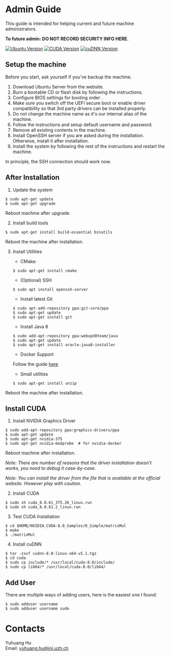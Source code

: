 # Admin Guide

This guide is intended for helping current and future machine administrators.

__To future admin: DO NOT RECORD SECURITY INFO HERE.__

[![Ubuntu Version](https://img.shields.io/badge/Ubuntu%20Server-16.04-yellowgreen.svg)](https://launchpad.net/ubuntu/+mirror/releases.ubuntu.csg.uzh.ch-releases)
[![CUDA Version](https://img.shields.io/badge/CUDA-8.0-blue.svg)](https://developer.nvidia.com/cuda-downloads)
[![cuDNN Version](https://img.shields.io/badge/cuDNN-5.1-blue.svg)](https://developer.nvidia.com/cuda-downloads)

## Setup the machine

Before you start, ask yourself if you've backup the machine.

1. Download Ubuntu Server from the website.
2. Burn a bootable CD or flash disk by following the instructions.
3. Configure BIOS settings for booting order .
4. Make sure you switch off the UEFI secure boot or enable driver compatibility so that 3rd party drivers can be installed properly.
5. Do not change the machine name as it's our internal alias of the machine.
6. Follow the instructions and setup default username and password.
7. Remove all existing contents in the machine. 
8. Install OpenSSH server if you are asked during the installation. Otherwise, install it after installation.
8. Install the system by following the rest of the instructions and restart the machine.

In principle, the SSH connection should work now.

## After Installation

1. Update the system

```
$ sudo apt-get update
$ sudo apt-get upgrade
```

Reboot machine after upgrade.

2. Install build tools

```
$ sudo apt-get install build-essential binutils
```

Reboot the machine after installation.

3. Install Utilities

    + CMake:

    ```
    $ sudo apt-get install cmake
    ```
    + (Optional) SSH

    ```
    $ sudo apt install openssh-server
    ```

    + Install latest Git

    ```
    $ sudo apt-add-repository ppa:git-core/ppa
    $ sudo apt-get update
    $ sudo apt-get install git
    ```

    + Install Java 8

    ```
    $ sudo add-apt-repository ppa:webupd8team/java
    $ sudo apt-get update
    $ sudo apt-get install oracle-java8-installer
    ```
    + Docker Support

    Follow the guide [here](https://docs.docker.com/engine/installation/linux/docker-ce/ubuntu/#install-using-the-repository)

    + Small utilities

    ```
    $ sudo apt-get install unzip
    ```

Reboot the machine after installation.

## Install CUDA

1. Install NVIDIA Graphics Driver

```
$ sudo add-apt-repository ppa:graphics-drivers/ppa
$ sudo apt-get update
$ sudo apt-get nvidia-375
$ sudo apt-get nvidia-modprobe  # for nvidia-docker
```

Reboot machine after installation.

_Note: There are number of reasons that the driver installation doesn't works, you need to debug it case-by-case._

_Note: You can install the driver from the file that is available at the official website. However play with caution._


2. Install CUDA

```
$ sudo sh cuda_8.0.61_375.26_linux.run 
$ sudo sh cuda_8.0.61.2_linux.run
```

3. Test CUDA Installation

```
$ cd $HOME/NVIDIA_CUDA-8.0_Samples/0_Simple/matrixMul
$ make
$ ./matrixMul
```

4. Install cuDNN

```
$ tar -zxvf cudnn-8.0-linux-x64-v5.1.tgz
$ cd cuda
$ sudo cp include/* /usr/local/cuda-8.0/include/
$ sudo cp lib64/* /usr/local/cuda-8.0/lib64/
```

## Add User

There are multiple ways of adding users, here is the easiest one I found:

```
$ sudo adduser username
$ sudo adduser username sudo
```

# Contacts

Yuhuang Hu  
Email: yuhuang.hu@ini.uzh.ch
